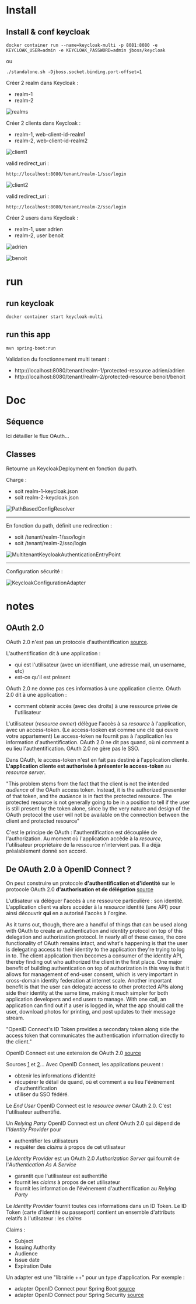 # Install

## Install & conf keycloak
```
docker container run --name=keycloak-multi -p 8081:8080 -e KEYCLOAK_USER=admin -e KEYCLOAK_PASSWORD=admin jboss/keycloak
```
ou
```
./standalone.sh -Djboss.socket.binding.port-offset=1
```

Créer 2 realm dans Keycloak :
* realm-1
* realm-2

![realms](./doc/realms.png?raw=true)

Créer 2 clients dans Keycloak :
* realm-1, web-client-id-realm1
* realm-2, web-client-id-realm2

![client1](./doc/client1.png?raw=true)

valid redirect_uri :
```
http://localhost:8080/tenant/realm-1/sso/login
```

![client2](./doc/client2.png?raw=true)

valid redirect_uri :
```
http://localhost:8080/tenant/realm-2/sso/login
```

Créer 2 users dans Keycloak :
* realm-1, user adrien
* realm-2, user benoit

![adrien](./doc/adrien.png?raw=true)

![benoit](./doc/benoit.png?raw=true)

# run

## run keycloak
```
docker container start keycloak-multi
```

## run this app
```
mvn spring-boot:run
```
Validation du fonctionnement multi tenant :
* http://localhost:8080/tenant/realm-1/protected-resource
adrien/adrien
* http://localhost:8080/tenant/realm-2/protected-resource
benoit/benoit

# Doc

## Séquence

Ici détailler le flux OAuth...

## Classes

Retourne un KeycloakDeployment en fonction du path.

Charge :
* soit realm-1-keycloak.json
* soit realm-2-keycloak.json

![PathBasedConfigResolver](./doc/keycloak_1.png?raw=true)

***

En fonction du path, définit une redirection :
* soit /tenant/realm-1/sso/login
* soit /tenant/realm-2/sso/login

![MultitenantKeycloakAuthenticationEntryPoint](./doc/keycloak_2.png?raw=true)

***

Configuration sécurité :

![KeycloakConfigurationAdapter](./doc/keycloak_3.png?raw=true)

# notes

## OAuth 2.0

OAuth 2.0 n'est pas un protocole d'authentification [source](https://oauth.net/articles/authentication/).

L'authentification dit à une application :
* qui est l'utilisateur (avec un identifiant, une adresse mail, un username, etc)
* est-ce qu'il est présent

OAuth 2.0 ne donne pas ces informatios à une application cliente. OAuth 2.0 dit à une application :
* comment obtenir accès (avec des droits) à une ressource privée de l'utilisateur

L'utilisateur (_resource owner_) délègue l'accès à sa _resource_ à l'application, avec un access-token.
(Le access-tooken est comme une clé qui ouvre votre appartement)
Le access-token ne fournit pas à l'application les information d'authentification.
OAuth 2.0 ne dit pas quand, où ni comment a eu lieu l'authentification.
OAuth 2.0 ne gère pas le SSO.

Dans OAuth, le access-token n'est en fait pas destiné à l'application cliente. 
**L'application cliente est authorisée à présenter le access-token** au _resource server_.

"This problem stems from the fact that the client is not the intended _audience_ of the OAuth access token. Instead, it is 
the authorized presenter of that token, and the _audience_ is in fact the protected resource. The protected resource is not 
generally going to be in a position to tell if the user is still present by the token alone, since by the very nature and 
design of the OAuth protocol the user will not be available on the connection between the client and protected resource"

C'est le principe de OAuth : l'authentification est découplée de l'authorization. Au moment où l'application accède à 
la _resource_, l'utilisateur propriétaire de la ressource n'intervient pas. Il a déjà préalablement donné son accord.

## De OAuth 2.0 à OpenID Connect ?

On peut construire un protocole **d'authentification et d'identité** sur le protocole 
 OAuth 2.0 **d'authorisation et de délégation** [source](https://oauth.net/articles/authentication/)

L'utlisateur va déléguer l'accès à une ressource particulière : son identité. L'application client va alors accéder à 
la _resource_ identité (une API) pour ainsi découvrir **qui** en a autorisé l'accès à l'orgine.

As it turns out, though, there are a handful of things that can be used along with OAuth to create an authentication and identity 
protocol on top of this delegation and authorization protocol. In nearly all of these cases, the core functionality of OAuth 
remains intact, and what's happening is that the user is delegating access to their identity to the application they're trying to log in to. 
The client application then becomes a consumer of the identity API, thereby finding out who authorized the client in the first place. 
One major benefit of building authentication on top of authorization in this way is that it allows for management of end-user consent, 
which is very important in cross-domain identity federation at internet scale. Another important benefit is that the user can 
delegate access to other protected APIs along side their identity at the same time, making it much simpler for both application developers 
and end users to manage. With one call, an application can find out if a user is logged in, what the app should call the user, 
download photos for printing, and post updates to their message stream. 

"OpenID Connect's ID Token provides a secondary token along side the access token that communicates the authentication information directly to the client."

OpenID Connect est une extension de OAuth 2.0 [source](https://www.keycloak.org/docs/latest/securing_apps/index.html#overview)

Sources [1](https://www.youtube.com/watch?v=6DxRTJN1Ffo) et [2](https://www.youtube.com/watch?v=WVCzv50BslE)...
 Avec OpenID Connect, les applications peuvent :
* obtenir les informations d'identité
* récupérer le détail de quand, où et comment a eu lieu l'événement d'authentification
* utiliser du SSO fédéré.

Le _End User_ OpenID Connect est le _resource owner_ OAuth 2.0. C'est l'utilisateur authentifié.

Un _Relying Party_ OpenID Connect est un _client_ OAuth 2.0 qui dépend de l'_Identity Provider_ pour 
* authentifier les utilisateurs
* requêter des _claims_ à propos de cet utlisateur

Le _Identity Provider_ est un OAuth 2.0 _Authorization Server_ qui fournit de l'_Authentication As A Service_
* garantit que l'utilisateur est authentifié
* fournit les _claims_ à propos de cet utilisateur
* fournit les information de l'événement d'authentification
au _Relying Party_

Le _Identity Provider_ fournit toutes ces informations dans un ID Token.
Le ID Token (carte d'identité ou passeport) contient un ensemble d'attributs relatifs à l'utilsateur : les _claims_

Claims :
* Subject
* Issuing Authority
* Audience
* Issue date
* Expiration Date


Un adapter est une "librairie ++" pour un type d'application. Par exemple :
* adapter OpenID Connect pour Spring Boot [source](https://www.keycloak.org/docs/latest/securing_apps/index.html#_spring_boot_adapter)
* adapter OpenID Connect pour Spring Security [source](https://www.keycloak.org/docs/latest/securing_apps/index.html#_spring_security_adapter)

